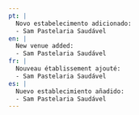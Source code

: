 ```yaml
---
pt: |
  Novo estabelecimento adicionado:
  - Sam Pastelaria Saudável
en: |
  New venue added:
  - Sam Pastelaria Saudável
fr: |
  Nouveau établissement ajouté:
  - Sam Pastelaria Saudável
es: |
  Nuevo establecimiento añadido:
  - Sam Pastelaria Saudável
---
```

